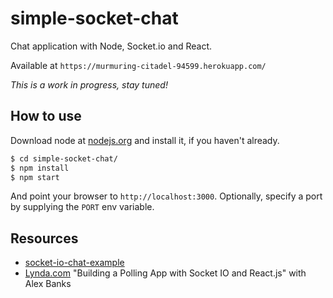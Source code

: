 # simple-socket-chat 

Chat application with Node, Socket.io and React. 

Available at `https://murmuring-citadel-94599.herokuapp.com/`

*This is a work in progress, stay tuned!*

## How to use

Download node at [nodejs.org](http://nodejs.org) and install it, if you haven't already.

```sh
$ cd simple-socket-chat/
$ npm install
$ npm start
```

And point your browser to `http://localhost:3000`. Optionally, specify
a port by supplying the `PORT` env variable.


## Resources

- [socket-io-chat-example](https://github.com/socketio/socket.io/tree/master/examples/chat)
- [Lynda.com](https://www.lynda.com) "Building a Polling App with Socket IO and React.js" with Alex Banks

